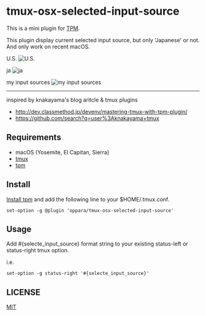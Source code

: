 # tmux-osx-selected-input-source

This is a mini plugin for [TPM](https://github.com/tmux-plugins/tpm).

This plugin display current selected input source, but only 'Japanese' or not.<br>
And only work on recent macOS. 

U.S.
![U.S.](https://cloud.githubusercontent.com/assets/10661/25958881/eeaaecf8-36ac-11e7-8650-59921c53ddfa.png)

ja
![ja](https://cloud.githubusercontent.com/assets/10661/25958905/057d16e0-36ad-11e7-9c31-d2bbf6c5bfe6.png)

my input sources
![my input sources](https://cloud.githubusercontent.com/assets/10661/25958632/1e8180b4-36ac-11e7-896c-0e3086391eb0.png)

----

inspired by knakayama's blog aritcle & tmux plugins<br>

* http://dev.classmethod.jp/devenv/mastering-tmux-with-tpm-plugin/
* https://github.com/search?q=user%3Aknakayama+tmux


## Requirements

* macOS (Yosemite, El Capitan, Sierra)
* [tmux](https://tmux.github.io/)
* [tpm](https://github.com/tmux-plugins/tpm)


## Install

[Install tpm](https://github.com/tmux-plugins/tpm#installation) and add the following line to your $HOME/.tmux.conf.

```shell
set-option -g @plugin 'oppara/tmux-osx-selected-input-source'
```


## Usage

Add #{selecte_input_source} format string to your existing status-left or status-right tmux option.

i.e.

```shell
set-option -g status-right '#{selecte_input_source}'
```


## LICENSE

[MIT](https://oppara.mit-license.org/)


